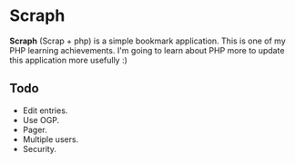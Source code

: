# Scraph

**Scraph** (Scrap + php) is a simple bookmark application.
This is one of my PHP learning achievements.
I'm going to learn about PHP more to update this application more usefully :)

## Todo

* Edit entries.
* Use OGP.
* Pager.
* Multiple users.
* Security.
